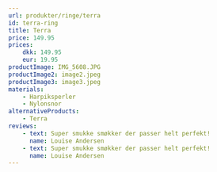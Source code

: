 ```yaml
---
url: produkter/ringe/terra
id: terra-ring
title: Terra
price: 149.95
prices:
    dkk: 149.95
    eur: 19.95
productImage: IMG_5608.JPG
productImage2: image2.jpeg
productImage3: image3.jpeg
materials:
    - Harpiksperler
    - Nylonsnor
alternativeProducts:
    - Terra
reviews:
    - text: Super smukke smøkker der passer helt perfekt!
      name: Louise Andersen
    - text: Super smukke smøkker der passer helt perfekt!
      name: Louise Andersen
---
```

